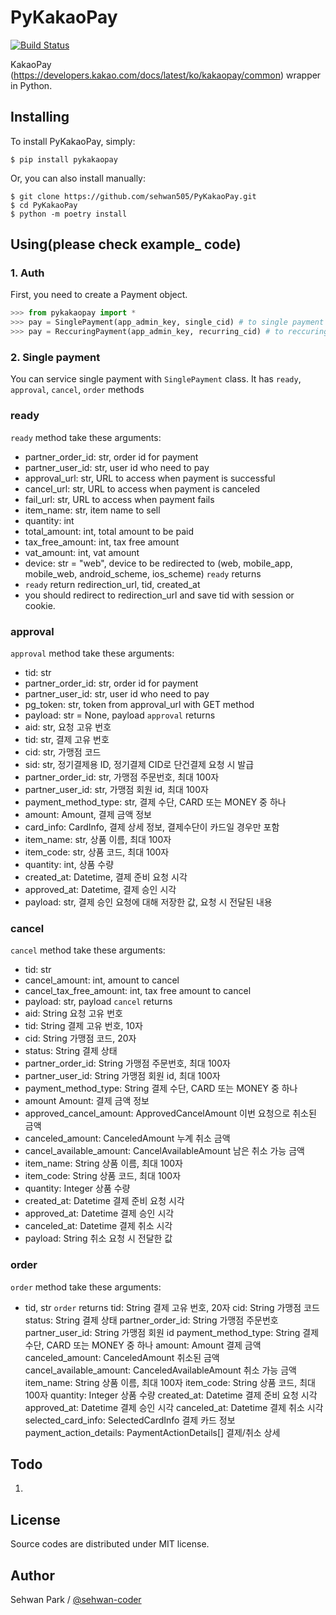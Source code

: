 PyKakaoPay
=======

[![Build Status](https://travis-ci.org/sng2c/korail2.svg?branch=master)](https://travis-ci.org/sng2c/korail2)

KakaoPay (https://developers.kakao.com/docs/latest/ko/kakaopay/common) wrapper in Python.

Installing
----------

To install PyKakaoPay, simply:

    $ pip install pykakaopay

Or, you can also install manually:

    $ git clone https://github.com/sehwan505/PyKakaoPay.git
    $ cd PyKakaoPay
    $ python -m poetry install

Using(please check example_ code)
-----

### 1. Auth ###

First, you need to create a Payment object.

```python
>>> from pykakaopay import *
>>> pay = SinglePayment(app_admin_key, single_cid) # to single payment
>>> pay = ReccuringPayment(app_admin_key, recurring_cid) # to reccuring payment
```

### 2. Single payment ###

You can service single payment with `SinglePayment` class.
It has `ready`, `approval`, `cancel`, `order` methods
### ready ###
`ready` method take these arguments:
- partner_order_id: str, order id for payment
- partner_user_id: str, user id who need to pay
- approval_url: str, URL to access when payment is successful
- cancel_url: str, URL to access when payment is canceled
- fail_url: str, URL to access when payment fails
- item_name: str, item name to sell
- quantity: int
- total_amount: int, total amount to be paid
- tax_free_amount: int, tax free amount
- vat_amount: int, vat amount
- device: str = "web", device to be redirected to (web, mobile_app, mobile_web, android_scheme, ios_scheme) 
`ready` returns
- `ready` return redirection_url, tid, created_at
- you should redirect to redirection_url and save tid with session or cookie.

### approval ###

`approval` method take these arguments:
- tid: str
- partner_order_id: str, order id for payment
- partner_user_id: str, user id who need to pay
- pg_token: str, token from approval_url with GET method
- payload: str = None, payload
`approval` returns
- aid: str, 요청 고유 번호
- tid: str, 결제 고유 번호
- cid: str, 가맹점 코드
- sid: str, 정기결제용 ID, 정기결제 CID로 단건결제 요청 시 발급
- partner_order_id: str, 가맹점 주문번호, 최대 100자
- partner_user_id: str, 가맹점 회원 id, 최대 100자
- payment_method_type: str, 결제 수단, CARD 또는 MONEY 중 하나
- amount: Amount, 결제 금액 정보
- card_info: CardInfo, 결제 상세 정보, 결제수단이 카드일 경우만 포함
- item_name: str, 상품 이름, 최대 100자
- item_code: str, 상품 코드, 최대 100자
- quantity: int, 상품 수량
- created_at: Datetime, 결제 준비 요청 시각
- approved_at: Datetime, 결제 승인 시각
- payload: str, 결제 승인 요청에 대해 저장한 값, 요청 시 전달된 내용

### cancel ###
`cancel` method take these arguments:
- tid: str 
- cancel_amount: int, amount to cancel 
- cancel_tax_free_amount: int, tax free amount to cancel
- payload: str, payload
`cancel` returns
- aid: String 요청 고유 번호
- tid: String 결제 고유 번호, 10자
- cid: String 가맹점 코드, 20자
- status: String 결제 상태
- partner_order_id: String 가맹점 주문번호, 최대 100자
- partner_user_id: String 가맹점 회원 id, 최대 100자
- payment_method_type: String 결제 수단, CARD 또는 MONEY 중 하나
- amount Amount: 결제 금액 정보
- approved_cancel_amount: ApprovedCancelAmount 이번 요청으로 취소된 금액
- canceled_amount: CanceledAmount 누계 취소 금액
- cancel_available_amount: CancelAvailableAmount 남은 취소 가능 금액
- item_name: String 상품 이름, 최대 100자
- item_code: String 상품 코드, 최대 100자
- quantity: Integer 상품 수량
- created_at: Datetime 결제 준비 요청 시각
- approved_at: Datetime 결제 승인 시각
- canceled_at: Datetime 결제 취소 시각
- payload: String 취소 요청 시 전달한 값
### order ###
`order` method take these arguments:
- tid, str
`order` returns
tid: String 결제 고유 번호, 20자
cid: String 가맹점 코드
status: String 결제 상태
partner_order_id: String 가맹점 주문번호
partner_user_id: String 가맹점 회원 id
payment_method_type: String 결제 수단, CARD 또는 MONEY 중 하나
amount: Amount 결제 금액
canceled_amount: CanceledAmount 취소된 금액
cancel_available_amount: CanceledAvailableAmount 취소 가능 금액
item_name: String 상품 이름, 최대 100자
item_code: String 상품 코드, 최대 100자
quantity: Integer 상품 수량
created_at: Datetime 결제 준비 요청 시각
approved_at: Datetime 결제 승인 시각
canceled_at: Datetime 결제 취소 시각
selected_card_info: SelectedCardInfo 결제 카드 정보
payment_action_details: PaymentActionDetails[] 결제/취소 상세

Todo
----
1.

License
-------

Source codes are distributed under MIT license.


Author
------

Sehwan Park / [@sehwan-coder](https://github.com/sehwan505)

